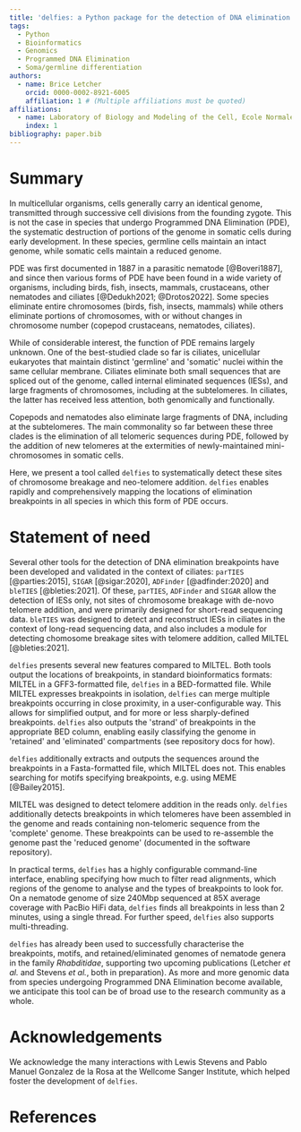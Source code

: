 ```yaml
---
title: 'delfies: a Python package for the detection of DNA elimination breakpoints with neo-telomere addition'
tags:
  - Python
  - Bioinformatics
  - Genomics
  - Programmed DNA Elimination
  - Soma/germline differentiation
authors:
  - name: Brice Letcher
    orcid: 0000-0002-8921-6005
    affiliation: 1 # (Multiple affiliations must be quoted)
affiliations:
  - name: Laboratory of Biology and Modeling of the Cell, Ecole Normale Supérieure de Lyon, CNRS UMR 5239, Inserm U1293, University Claude Bernard Lyon 1, Lyon, France
    index: 1
bibliography: paper.bib
---
```


# Summary

In multicellular organisms, cells generally carry an identical genome,
transmitted through successive cell divisions from the founding zygote. This is not the
case in species that undergo Programmed DNA Elimination (PDE), the systematic
destruction of portions of the genome in somatic cells during early development.
In these species, germline cells maintain an intact genome, while somatic cells 
maintain a reduced genome.

PDE was first documented in 1887 in a parasitic nematode [@Boveri1887], and
since then various forms of PDE have been found in a wide variety of organisms,
including birds, fish, insects, mammals, crustaceans, other nematodes
and ciliates [@Dedukh2021; @Drotos2022]. Some species eliminate entire 
chromosomes (birds, fish, insects, mammals) while others eliminate portions of chromosomes, 
with or without changes in chromosome number (copepod crustaceans, nematodes, ciliates).

While of considerable interest, the function of PDE remains largely unknown.
One of the best-studied clade so far is ciliates, unicellular eukaryotes that
maintain distinct 'germline' and 'somatic' nuclei within the same cellular
membrane. Ciliates eliminate both small sequences that are spliced out of the
genome, called internal eliminated sequences (IESs), and large fragments of
chromosomes, including at the subtelomeres. In ciliates, the latter has
received less attention, both genomically and functionally.

Copepods and nematodes also eliminate large fragments of DNA, including at the
subtelomeres. The main commonality so far between these three clades is the
elimination of all telomeric sequences during PDE, followed by the addition of
new telomeres at the extermities of newly-maintained mini-chromosomes in
somatic cells.

Here, we present a tool called `delfies` to systematically detect these sites
of chromosome breakage and neo-telomere addition. `delfies` enables rapidly and
comprehensively mapping the locations of elimination breakpoints in all
species in which this form of PDE occurs.


# Statement of need

Several other tools for the detection of DNA elimination breakpoints have been
developed and validated in the context of ciliates: `parTIES` [@parties:2015],
`SIGAR` [@sigar:2020], `ADFinder` [@adfinder:2020] and `bleTIES`
[@bleties:2021]. Of these, `parTIES`, `ADFinder` and `SIGAR` allow the
detection of IESs only, not sites of chromosome breakage with de-novo telomere
addition, and were primarily designed for short-read sequencing data. `bleTIES`
was designed to detect and reconstruct IESs in ciliates in the context of
long-read sequencing data, and also includes a module for detecting chomosome
breakage sites with telomere addition, called MILTEL [@bleties:2021].

`delfies` presents several new features compared to MILTEL. Both tools output
the locations of breakpoints, in standard bioinformatics formats: MILTEL in a
GFF3-formatted file, `delfies` in a BED-formatted file. While MILTEL expresses
breakpoints in isolation, `delfies` can merge multiple breakpoints occurring in
close proximity, in a user-configurable way. This allows for simplified output,
and for more or less sharply-defined breakpoints. `delfies` also outputs the
'strand' of breakpoints in the appropriate BED column, enabling easily
classifying the genome in 'retained' and 'eliminated' compartments (see
repository docs for how). 

`delfies` additionally extracts and outputs the sequences around the
breakpoints in a Fasta-formatted file, which MILTEL does not. This enables
searching for motifs specifying breakpoints, e.g. using MEME [@Bailey2015].

MILTEL was designed to detect telomere addition in the reads only. `delfies`
additionally detects breakpoints in which telomeres have been assembled in the
genome and reads containing non-telomeric sequence from the 'complete' genome.
These breakpoints can be used to re-assemble the genome past the 'reduced
genome' (documented in the software repository).

In practical terms, `delfies` has a highly configurable command-line interface,
enabling specifying how much to filter read alignments, which regions of the
genome to analyse and the types of breakpoints to look for. On a nematode
genome of size 240Mbp sequenced at 85X average coverage with PacBio HiFi data,
`delfies` finds all breakpoints in less than 2 minutes, using a single thread.
For further speed, `delfies` also supports multi-threading.

`delfies` has already been used to successfully characterise the breakpoints,
motifs, and retained/eliminated genomes of nematode genera in the family
*Rhabditidae*, supporting two upcoming publications (Letcher *et al.* and
Stevens *et al.*, both in preparation). As more and more genomic data from
species undergoing Programmed DNA Elimination become available, we anticipate
this tool can be of broad use to the research community as a whole.

# Acknowledgements

We acknowledge the many interactions with Lewis Stevens and Pablo Manuel Gonzalez de la Rosa 
at the Wellcome Sanger Institute, which helped foster the development of `delfies`.

# References
